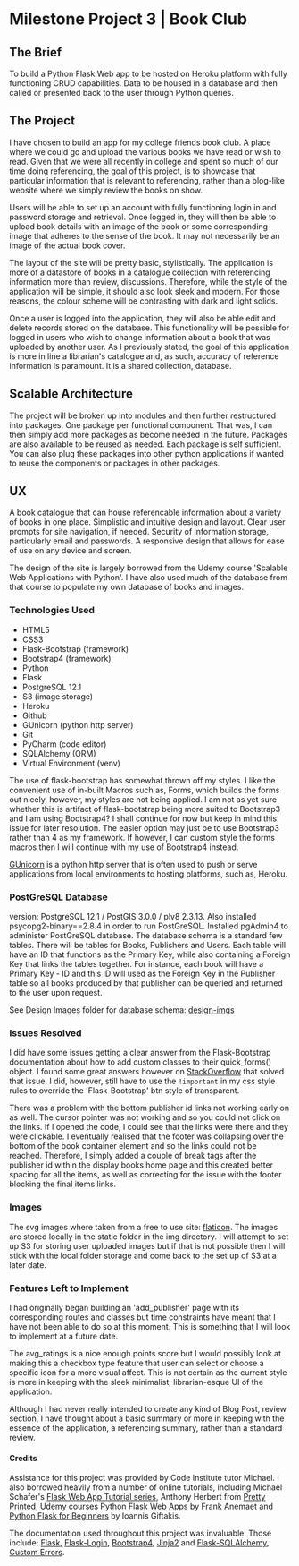 # Milestone Project 3 | Book Club

## The Brief

To build a Python Flask Web app to be hosted on Heroku platform with fully functioning CRUD capabilities. 
Data to be housed in a database and then called or presented back to the user through Python queries.


## The Project

I have chosen to build an app for my college friends book club. A place where we could go and upload the 
various books we have read or wish to read. Given that we were all recently in college and spent so much of
our time doing referencing, the goal of this project, is to showcase that particular information that is
relevant to referencing, rather than a blog-like website where we simply review the books on show.

Users will be able to set up an account with fully functioning login in and password storage and retrieval.
Once logged in, they will then be able to upload book details with an image of the book or some corresponding
image that adheres to the sense of the book. It may not necessarily be an image of the actual book cover.

The layout of the site will be pretty basic, stylistically. The application is more of a datastore of books
in a catalogue collection with referencing information more than review, discussions. Therefore, while the
style of the application will be simple, it should also look sleek and modern. For those reasons, the colour 
scheme will be contrasting with dark and light solids. 

Once a user is logged into the application, they will also be able edit and delete records stored on the
database. This functionality will be possible for logged in users who wish to change information about a 
book that was uploaded by another user. As I previously stated, the goal of this application is more in line
a librarian's catalogue and, as such, accuracy of reference information is paramount. It is a shared collection,
database.


## Scalable Architecture

The project will be broken up into modules and then further restructured into packages. One package per 
functional component. That was, I can then simply add more packages as become needed in the future.
Packages are also available to be reused as needed. Each package is self sufficient. You can also plug 
these packages into other python applications if wanted to reuse the components or packages in other packages.


## UX

A book catalogue that can house referencable information about a variety of books in one place.
Simplistic and intuitive design and layout. Clear user prompts for site navigation, if needed.
Security of information storage, particularly email and passwords. A responsive design that allows 
for ease of use on any device and screen. 

The design of the site is largely borrowed from the Udemy course 'Scalable Web Applications with Python'.
I have also used much of the database from that course to populate my own database of books and images.


### Technologies Used

* HTML5
* CSS3
* Flask-Bootstrap (framework)
* Bootstrap4 (framework)
* Python
* Flask
* PostgreSQL 12.1
* S3 (image storage)
* Heroku
* Github
* GUnicorn (python http server)
* Git
* PyCharm (code editor)
* SQLAlchemy (ORM)
* Virtual Environment (venv)

The use of flask-bootstrap has somewhat thrown off my styles. I like the convenient use of in-built Macros
such as, Forms, which builds the forms out nicely, however, my styles are not being applied. I am not as yet
sure whether this is artifact of flask-bootstrap being more suited to Bootstrap3 and I am using Bootstrap4?
I shall continue for now but keep in mind this issue for later resolution. The easier option may just be to
use Bootstrap3 rather than 4 as my framework. If however, I can custom style the forms macros then I will
continue with my use of Bootstrap4 instead.

[GUnicorn]("https://docs.gunicorn.org/en/stable/run.html") is a python http server that is often used to push or
serve applications from local environments to hosting platforms, such as, Heroku.


### PostGreSQL Database

version: PostgreSQL 12.1 / PostGIS 3.0.0 / plv8 2.3.13. Also installed psycopg2-binary==2.8.4 in order 
to run PostGreSQL. Installed pgAdmin4 to administer PostGreSQL database. The database schema is a standard
few tables. There will be tables for Books, Publishers and Users. Each table will have an ID that functions
as the Primary Key, while also containing a Foreign Key that links the tables together. For instance, each
book will have a Primary Key - ID and this ID will used as the Foreign Key in the Publisher table so all
books produced by that publisher can be queried and returned to the user upon request.

See Design Images folder for database schema: [design-imgs](design-imgs/database)

### Issues Resolved

I did have some issues getting a clear answer from the Flask-Bootstrap documentation about how to add custom
classes to their quick_forms() object. I found some great answers however on [StackOverflow]("https://stackoverflow.com/questions/33145556/flask-bootstrap-flask-wtf-adding-class-to-submit-button")
that solved that issue. I did, however, still have to use the `!important` in my css style rules
to override the 'Flask-Bootstrap' btn style of transparent.

There was a problem with the bottom publisher id links not working early on as well. The cursor pointer was not working
and so you could not click on the links. If I opened the code, I could see that the links were there and they were 
clickable. I eventually realised that the footer was collapsing over the bottom of the book container element and so
the links could not be reached. Therefore, I simply added a couple of break tags after the publisher id within
the display books home page and this created better spacing for all the items, as well as correcting for the
issue with the footer blocking the final items links.

### Images

The svg images where taken from a free to use site: [flaticon](https://www.flaticon.com/). 
The images are stored locally in the static folder in the img directory. I will attempt
to set up S3 for storing user uploaded images but if that is not possible then
I will stick with the local folder storage and come back to the set up of S3 at
a later date.

### Features Left to Implement

I had originally began building an 'add_publisher' page with its corresponding routes and classes but time
constraints have meant that I have not been able to do so at this moment. This is something that I will look
to implement at a future date. 

The avg_ratings is a nice enough points score but I would possibly look at making this a checkbox type feature
that user can select or choose a specific icon for a more visual affect. This is not certain as the current
style is more in keeping with the sleek minimalist, librarian-esque UI of the application.

Although I had never really intended to create any kind of Blog Post, review section, I have thought about
a basic summary or more in keeping with the essence of the application, a referencing summary, rather than
a standard review. 



#### Credits

Assistance for this project was provided by Code Institute tutor Michael. I also
borrowed heavily from a number of online tutorials, including Michael Schafer's
[Flask Web App Tutorial series](https://www.youtube.com/watch?v=MwZwr5Tvyxo&t=37s), Anthony Herbert from [Pretty Printed](https://www.youtube.com/watch?v=EnJKHVEzHFw), Udemy courses [Python Flask Web Apps](https://www.udemy.com/course/python-flask-beginners/)
by Frank Anemaet and [Python Flask for Beginners](https://www.udemy.com/course/python-flask-beginners/) by 
Ioannis Giftakis. 

The documentation used throughout this project was invaluable. Those include; [Flask]("https://flask.palletsprojects.com/en/1.1.x/"), [Flask-Login]("https://flask-login.readthedocs.io/en/latest/"),
[Bootstrap4]("https://getbootstrap.com/docs/4.0/getting-started/introduction/"), [Jinja2]("https://jinja.palletsprojects.com/en/2.10.x/") and [Flask-SQLAlchemy]("https://flask-sqlalchemy.palletsprojects.com/en/2.x/"),
[Custom Errors]("https://flask.palletsprojects.com/en/1.1.x/patterns/errorpages/").

